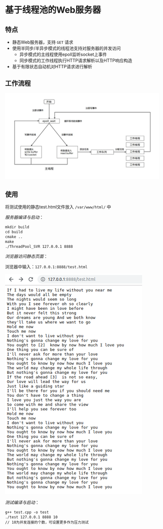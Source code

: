 # 基于线程池的Web服务器

## 特点

- 静态Web服务器，支持 `GET` 请求
- 使用半同步/半异步模式的线程池支持对服务器的并发访问
  - 异步模式的主线程使用epoll监听socket上事件
  - 同步模式的工作线程执行HTTP请求解析以及HTTP响应构造
- 基于有限状态自动机对HTTP请求进行解析

## 工作流程

![](./img/design.jpg)

## 使用

将测试使用的静态test.html文件放入 `/var/www/html/` 中

*服务器编译与启动*：

```
mkdir build
cd build
cmake ..
make
./ThreadPool_SVR 127.0.0.1 8888
```

*浏览器访问静态页面*：

浏览器中输入：`127.0.0.1:8888/test.html`

![](./img/browser.png)

*测试编译与启动*：

```
g++ test.cpp -o test
./test 127.0.0.1 8888 10
// 10为并发连接的个数，可设置更多作为压力测试
```

